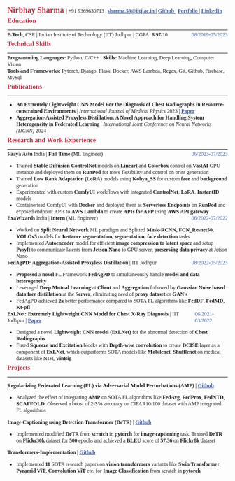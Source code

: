 <!-- <div class='head__title'> <span> <a href="https://github.com/nirbhay-design"> Github </a> </span> <span class="name__"> Nirbhay Sharma </span> <span> <a href="https://www.linkedin.com/in/nirbhay-sharma-a2b846204/"> LinkedIn </a> </span> </div>
<div class='head__title'> <span> <a href="mailto:sharma.59@iitj.ac.in"> Email </a> </span> <span> 9369630713 </span> <span> <a href='https://nirbhay-sharma.vercel.app'> Portfolio</a> </span> </span> </div> -->

<link rel="stylesheet" href="https://cdnjs.cloudflare.com/ajax/libs/font-awesome/4.7.0/css/font-awesome.min.css">

<div>
<span class="name__"> Nirbhay Sharma </span> | <span> +91 9369630713 </span> | <span> <a href="mailto:sharma.59@iitj.ac.in"> <i class="fa fa-envelope" style='font-size:12px;'></i> sharma.59@iitj.ac.in </a> </span> | <span> <a href="https://github.com/nirbhay-design"> <i class="fa fa-github"></i> Github </a> </span> | <span> <a href='https://nirbhay-sharma.vercel.app'> <i class="fa fa-address-book-o"></i> Portfolio </a> </span> |  <span> <a href="https://www.linkedin.com/in/nirbhay-sharma-a2b846204/"> <i class="fa fa-linkedin-square"></i> LinkedIn </a> </span> 
</div>

<!-- <div class='head__title'> <span> <h3 style='display:inline;'>Education -</h3> <strong>B.Tech</strong>, CSE | Indian Institute of Technology (IIT) Jodhpur | CGPA: <strong>8.97</strong>/10 </span> <span class="duration">Aug'19-May'23</span> </div> -->

<h3> Education </h3>

---

<div class='head__title'> <span> <strong>B.Tech</strong>, CSE | Indian Institute of Technology (IIT) Jodhpur | CGPA: <strong>8.97</strong>/10 </span> <span class="duration">08/2019-05/2023</span> </div>


<h3>Technical Skills</h3>

---

<div> <span><strong>Programming Languages:</strong> </span> <span> Python, C/C++ </span> | <span> <strong> Skills: </strong> Machine Learning, Deep Learning, Computer Vision </span> </div>
<div> <span><strong>Tools and Frameworks:</strong> </span> <span>Pytorch, Django, Flask, Docker, AWS Lambda, Regex, Git, Github, Firebase, MySql</span> </div>
<!-- <div> <span><strong>Familiar with:</strong> </span> <span>Tensorflow, Java, React, Nodejs, ejs, Google Colab, OpenCV</span> </div> -->

<h3>Publications</h3>

---

- **An Extremely Lightweight CNN Model For the Diagnosis of Chest Radiographs in Resource-constrained Environments** | *International Journal of Medical Physics* 2023 | <a href="https://aapm.onlinelibrary.wiley.com/doi/abs/10.1002/mp.16722"> Paper </a> 
- **Aggregation-Assisted Proxyless Distillation: A Novel Approach for Handling System Heterogeneity in Federated Learning** | *International Joint Conference on Neural Networks (IJCNN)* 2024


<h3>Research and Work Experience</h3>

---

<div class="head__title"><span>  <strong> Faaya Astu </strong> India | <strong> Full Time </strong> (ML Engineer) </span> <span class="duration"> 06/2023-07/2023 </span> </div>

- Trained **Stable Diffusion ControlNet** models on **Lineart** and **Colorbox** control on **VastAI** GPU instance and deployed them on **RunPod** for more flexibility and control on print generation
- Trained **Low Rank Adaptation (LoRA)** models using **Kohya_SS** for custom **face** and **background** generation  
- Experimented with custom **ComfyUI** workflows with integrated **ControlNet**, **LoRA**, **InstantID** models 
- Containerised ComfyUI with **Docker** and deployed them as **Serverless Endpoints** on **RunPod** and exposed endpoint APIs to **AWS Lambda** to create **APIs for APP** using **AWS API gateway** 

<div class="head__title"><span> <strong> ExaWizards </strong> India | <strong> Intern </strong> (ML Engineer) </span> <span class="duration"> 06/2022-07/2022 </span> </div>

- Worked on **Split Neural Network** ML paradigm and Splitted **Mask-RCNN, FCN_Resnet50, YOLOv5** models for **Instance segmentation, segmentation, face detection** tasks
- Implemented **Autoencoder** model for efficient **image compression to latent space** and setup **Pysyft** to communicate latents from **Jetson Nano** to GPU server, **preserving data privacy** at Jetson Nano
<!-- - Reduced considerable **inference time** using **split learning** and **latent image compression**   -->

<div class="head__title"><span> <strong> FedAgPD: Aggregation-Assisted Proxyless Distillation </strong> | IIT Jodhpur </span> <span class="duration"> 08/2022-05/2023 </span> </div>

- **Proposed** a **novel** FL Framework **FedAgPD** to simultaneously handle **model and data heterogeneity**
- Leveraged **Deep Mutual Learning** at **Client** and **Aggregation** followed by **Gaussian Noise based data free distillation** at the **Server**, eliminating need of **proxy dataset** or **GAN's** 
- FedAgPD achieved **2x** better performance compared to SOTA FL algorithms like **FedDF**, **FedMD**, **Kt-pfl**


<div class="head__title"><span> <strong> ExLNet: Extremely Lightweight CNN Model for Chest X-Ray Diagnosis </strong> | IIT Jodhpur | <a href="https://aapm.onlinelibrary.wiley.com/doi/abs/10.1002/mp.16722"> Paper </a> </span> <span class="duration"> 06/2021-03/2022 </span> </div>

- Designed a novel **Lightweight CNN model (ExLNet)** for the abnormal detection of **Chest Radiographs**
- Fused **Squeeze and Excitation** blocks with **Depth-wise convolution** to create **DCISE** layer as a component of **ExLNet**, which outperforms SOTA models like **Mobilenet**, **Shufflenet** on medical datasets like **NIH**, **VinBig**

<h3>Projects</h3>

---

**Regularizing Federated Learning (FL) via Adversarial Model Perturbations (AMP)** | [Github](https://github.com/nirbhay-design/DAI_Project)

- Analyzed the effect of integrating **AMP** on SOTA FL algorithms like **FedAvg**, **FedProx**, **FedNTD**, **SCAFFOLD**. Observed a boost of **2-3%** accuracy on CIFAR10/100 dataset with AMP integrated FL algorithms

**Image Captioning using Detection Transformer (DeTR)** | [Github](https://github.com/nirbhay-design/image-caption-detr)

- Implemented modified **DeTR** from **scratch** in **pytorch** for **image captioning** task. Trained **DeTR** on **Flickr30k** dataset for **500** epochs and achieved a **BLEU** score of **57.36** on **Flickr8k** dataset

**Transformers-Implementation** | [Github](https://github.com/nirbhay-design/Transformers-Implementation)

- Implemented **11** SOTA research papers on **vision transformers** variants like  **Swin Transformer**, **Pyramid ViT**, **Convolution ViT** etc. for **Image Classification** from scratch in **pytorch**

<!-- **CNN Algorithms Comparison** | [Github](https://github.com/nirbhay-design/CNNAlgosComparison) | [Report](https://github.com/nirbhay-design/CNNAlgosComparison/blob/master/Dl_Project_Report.pdf) | Pytorch, Numpy, Matplotlib, PIL, Python

- Compared **7** deep **CNN** architectures on **Retinal Eye disease dataset**
- Implemented **Squeezenet**, **Mobilenet**, **Inceptionnet**, **Shufflenet**, **Googlenet**, **Resnet**, **Efficientnet** from **scratch**
- Performed a comparison study among the state-of-the-art deep CNN architectures -->

<style> 

@import url('https://fonts.googleapis.com/css2?family=Arvo&family=Lato&family=Lora&family=Open+Sans&family=Jost&display=swap');


table, th, td {
  border: 0.1px solid black;
  border-collapse: collapse;
}

h3 {
    margin-top:5px;
    color:#BD3147;
    font-size:15px;
    font-weight:550;
}

.head__title{
    display:flex;
    justify-content:space-between;
}

*{
    font-family: "Georgia";
    font-size:12px;
    margin:0px;
}

.duration{
    color:#3b5998;
    font-weight:500;
}

.name__{
    color:#BD3147;
    font-size:18px;
    font-weight:550;
}

hr{
    margin-bottom:3px;
}

a{
    color:#3b5998;
    font-weight:550;
}

/* #3b5998 44556f */
</style>

<script type="text/javascript" src="http://cdn.mathjax.org/mathjax/latest/MathJax.js?config=TeX-AMS-MML_HTMLorMML"></script>
<script type="text/x-mathjax-config">
    MathJax.Hub.Config({ tex2jax: {inlineMath: [['$', '$']]}, messageStyle: "none" });
</script>